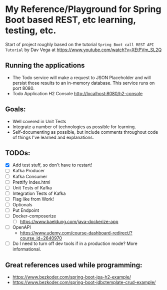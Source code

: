 # My Reference/Playground for Spring Boot based REST, etc learning, testing, etc.

Start of project roughly based on the tutorial `Spring Boot call REST API Tutorial` by Dav Vega at <https://www.youtube.com/watch?v=XEtPVm_SL2Q>

## Running the applications

- The Todo service will make a request to JSON Placeholder and will persist those results to an in-memory database. This service runs on port 8080.
- Todo Application H2 Console <http://localhost:8080/h2-console>

## Goals:
* Well covered in Unit Tests
* Integrate a number of technologies as possible for learning.
* Self-documenting as possible, but include comments throughout code of things I've learned and explanations.

## TODOs:
 
- [X] Add test stuff, so don't have to restart!
- [ ] Kafka Producer
- [ ] Kafka Consumer 
- [ ] Prettify Index.html
- [ ] Unit Tests of Kafka
- [ ] Integration Tests of Kafka
- [ ] Flag like from Work!
- [ ] Optionals
- [ ] Put Endpoint
- [ ] Docker-composerize
  - [ ] https://www.baeldung.com/java-dockerize-app
- [ ] OpenAPI
  - https://www.udemy.com/course-dashboard-redirect/?course_id=2640970
- [ ] Do I need to turn off dev tools if in a production mode? More informational.

## Great references used while programming:
* <https://www.bezkoder.com/spring-boot-jpa-h2-example/>
* <https://www.bezkoder.com/spring-boot-jdbctemplate-crud-example/>